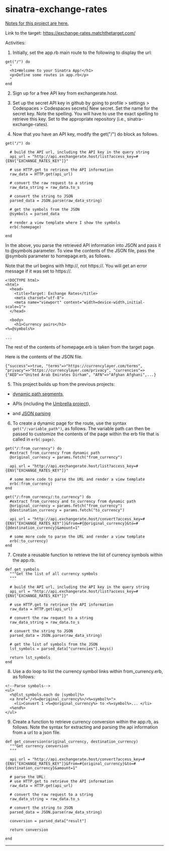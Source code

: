 # sinatra-exchange-rates

[Notes for this project are here.](https://learn.firstdraft.com/lessons/101)

Link to the target: https://exchange-rates.matchthetarget.com/

Activities:

1. Initially, set the app.rb main route to the following to display the url:

```
get("/") do
  "
  <h1>Welcome to your Sinatra App!</h1>
  <p>Define some routes in app.rb</p>
  "
end
```

2. Sign up for a free API key from exchangerate.host.

3. Set up the secret API key in github by going to profile > settings > Codespaces > Codespaces secrets| New secret. Set the name for the secret key. Note the spelling. You will have to use the exact spelling to retrieve this key. Set to the appropriate repository (i.e., sinatra-exchange-rates).

4. Now that you have an API key, modify the get("/") do block as follows.

```
get("/") do

  # build the API url, including the API key in the query string
  api_url = "http://api.exchangerate.host/list?access_key=#{ENV["EXCHANGE_RATES_KEY"]}"

  # use HTTP.get to retrieve the API information
  raw_data = HTTP.get(api_url)

  # convert the raw request to a string
  raw_data_string = raw_data.to_s

  # convert the string to JSON
  parsed_data = JSON.parse(raw_data_string)

  # get the symbols from the JSON
  @symbols = parsed_data

  # render a view template where I show the symbols
  erb(:homepage)

end
```

In the above, you parse the retrieved API information into JSON and pass it to @symbols parameter. To view the contents of the JSON file, pass the @symbols parameter to homepage.erb, as follows.

Note that the url begins with http://, not https://. You will get an error message if it was set to https://.

```
<!DOCTYPE html>
<html>
  <head>
    <title>Target: Exchange Rates</title>
    <meta charset="utf-8">
    <meta name="viewport" content="width=device-width,initial-scale=1">
  </head>

  <body>
    <h1>Currency pairs</h1>
<%=@symbols%>

...
```

The rest of the contents of homepage.erb is taken from the target page.

Here is the contents of the JSON file.

```
{"success"=>true, "terms"=>"https://currencylayer.com/terms", "privacy"=>"https://currencylayer.com/privacy", "currencies"=>{"AED"=>"United Arab Emirates Dirham", "AFN"=>"Afghan Afghani",...}
```

5. This project builds up from the previous projects:
- <a href="https://learn.firstdraft.com/lessons/111-sinatra-dice-dynamic-routes"> dynamic path segments</a>,

- APIs (including the <a href="https://learn.firstdraft.com/lessons/104-umbrella">Umbrella project</a>),

- and <a href="https://learn.firstdraft.com/lessons/104-umbrella#useful-methods">JSON parsing</a> 

6. To create a dynamic page for the route, use the syntax ```get("/:variable_path")```, as follows. The variable path can then be passed to customize the contents of the page within the erb file that is called in ```erb(:page)```.

```
get("/:from_currency") do
  #extract from_currency from dynamic path
  @original_currency = params.fetch("from_currency")

  api_url = "http://api.exchangerate.host/list?access_key=#{ENV["EXCHANGE_RATES_KEY"]}"
  
  # some more code to parse the URL and render a view template
  erb(:from_currency)
end

get("/:from_currency/:to_currency") do
  #extract from_currency and to_currency from dynamic path
  @original_currency = params.fetch("from_currency")
  @destination_currency = params.fetch("to_currency")

  api_url = "http://api.exchangerate.host/convert?access_key=#{ENV["EXCHANGE_RATES_KEY"]}&from=#{@original_currency}&to=#{@destination_currency}&amount=1"
  
  # some more code to parse the URL and render a view template
  erb(:to_currency)
end
```

7. Create a reusable function to retrieve the list of currency symbols within the app.rb.

```
def get_symbols
  """Get the list of all currency symbols
  """

  # build the API url, including the API key in the query string
  api_url = "http://api.exchangerate.host/list?access_key=#{ENV["EXCHANGE_RATES_KEY"]}"

  # use HTTP.get to retrieve the API information
  raw_data = HTTP.get(api_url)

  # convert the raw request to a string
  raw_data_string = raw_data.to_s

  # convert the string to JSON
  parsed_data = JSON.parse(raw_data_string)

  # get the list of symbols from the JSON
  lst_symbols = parsed_data["currencies"].keys()

  return lst_symbols
end
```

8. Use a do loop to list the currency symbol links within from_currency.erb, as follows:

```
<!--Parse symbols-->
<ul>
  <%@lst_symbols.each do |symbol|%>
  <a href="/<%=@original_currency%>/<%=symbol%>">
    <li>Convert 1 <%=@original_currency%> to <%=symbol%>... </li>
  <%end%>
</ul>
```
9. Create a function to retrieve currency conversion within the app.rb, as follows. Note the syntax for extracting and parsing the api information from a url to a json file.

```
def get_conversion(original_currency, destination_currency)
  """Get currency conversion
  """

  api_url = "http://api.exchangerate.host/convert?access_key=#{ENV["EXCHANGE_RATES_KEY"]}&from=#{original_currency}&to=#{destination_currency}&amount=1"
  
  # parse the URL: 
  # use HTTP.get to retrieve the API information
  raw_data = HTTP.get(api_url)

  # convert the raw request to a string
  raw_data_string = raw_data.to_s

  # convert the string to JSON
  parsed_data = JSON.parse(raw_data_string)

  conversion = parsed_data["result"]

  return conversion

end
```
***
